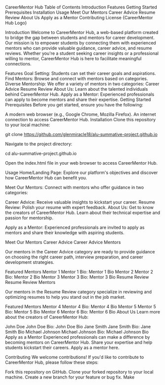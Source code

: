 CareerMentor Hub
Table of Contents
Introduction
Features
Getting Started
Prerequisites
Installation
Usage
Meet Our Mentors
Career Advice
Resume Review
About Us
Apply as a Mentor
Contributing
License
{CareerMentor Hub Logo}

Introduction
Welcome to CareerMentor Hub, a web-based platform created to bridge the gap between students and mentors for career development. Our mission is to empower students by connecting them with experienced mentors who can provide valuable guidance, career advice, and resume reviews. Whether you're a student seeking career insights or a professional willing to mentor, CareerMentor Hub is here to facilitate meaningful connections.

Features
Goal Setting: Students can set their career goals and aspirations.
Find Mentors: Browse and connect with mentors based on categories.
Diverse Mentorship: We offer a variety of mentors in two categories:
Career Advice
Resume Review
About Us: Learn about the talented individuals behind CareerMentor Hub.
Apply as a Mentor: Experienced professionals can apply to become mentors and share their expertise.
Getting Started
Prerequisites
Before you get started, ensure you have the following:

A modern web browser (e.g., Google Chrome, Mozilla Firefox).
An internet connection to access CareerMentor Hub.
Installation
Clone this repository to your local machine:


git clone https://github.com/glenmiracle18/alu-summative-project.github.io

Navigate to the project directory:


cd alu-summative-project.github.io

Open the index.html file in your web browser to access CareerMentor Hub.

Usage
Home/Landing Page: Explore our platform's objectives and discover how CareerMentor Hub can benefit you.

Meet Our Mentors: Connect with mentors who offer guidance in two categories:

Career Advice: Receive valuable insights to kickstart your career.
Resume Review: Polish your resume with expert feedback.
About Us: Get to know the creators of CareerMentor Hub. Learn about their technical expertise and passion for mentorship.

Apply as a Mentor: Experienced professionals are invited to apply as mentors and share their knowledge with aspiring students.

Meet Our Mentors
Career Advice
Career Advice Mentors

Our mentors in the Career Advice category are ready to provide guidance on choosing the right career path, interview preparation, and career development strategies.

Featured Mentors
Mentor 1
Mentor 1
Bio: Mentor 1 Bio
Mentor 2
Mentor 2
Bio: Mentor 2 Bio
Mentor 3
Mentor 3
Bio: Mentor 3 Bio
Resume Review
Resume Review Mentors

Our mentors in the Resume Review category specialize in reviewing and optimizing resumes to help you stand out in the job market.

Featured Mentors
Mentor 4
Mentor 4
Bio: Mentor 4 Bio
Mentor 5
Mentor 5
Bio: Mentor 5 Bio
Mentor 6
Mentor 6
Bio: Mentor 6 Bio
About Us
Learn more about the creators of CareerMentor Hub:

John Doe
John Doe
Bio: John Doe Bio
Jane Smith
Jane Smith
Bio: Jane Smith Bio
Michael Johnson
Michael Johnson
Bio: Michael Johnson Bio
Apply as a Mentor
Experienced professionals can make a difference by becoming mentors on CareerMentor Hub. Share your expertise and help students kickstart their careers. Apply as a mentor here.

Contributing
We welcome contributions! If you'd like to contribute to CareerMentor Hub, please follow these steps:

Fork this repository on GitHub.
Clone your forked repository to your local machine.
Create a new branch for your feature or bug fix.
Make